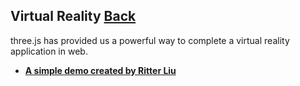 ## Virtual Reality [Back](./../three.md)

three.js has provided us a powerful way to complete a virtual reality application in web.

- [**A simple demo created by Ritter Liu**](./a_simple_demo/a_simple_demo.md)
